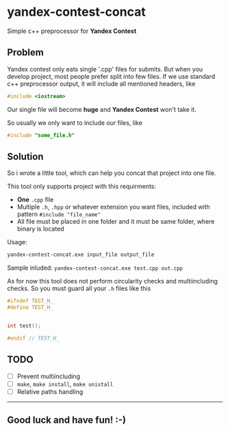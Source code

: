 # yandex-contest-concat

Simple c++ preprocessor for **Yandex Contest**

## Problem

Yandex contest only eats single '.cpp' files for submits. But when you develop project, most people prefer split into few files.
If we use standard c++ preprocessor output, it will include all mentioned headers, like

```c++
#include <iostream>
```

Our single file will become **huge** and **Yandex Contest** won't take it.

So usually we only want to include *our* files, like

```c++
#include "some_file.h"
```

## Solution

So i wrote a little tool, which can help you concat that project into one file.

This tool only supports project with this requirments:

* **One** `.cpp` file
* Multiple `.h`, `.hpp` or whatever extension you want files, included with pattern `#include "file_name"`
* All file must be placed in one folder and it must be same folder, where binary is located

Usage:

```cmd
yandex-contest-concat.exe input_file output_file
```

Sample inluded: `yandex-contest-concat.exe test.cpp out.cpp`

As for now this tool does not perform circularity checks and multiincluding checks. So you must guard all your `.h` files like this

```c++
#ifndef TEST_H_
#define TEST_H_


int test();

#endif // TEST_H_
```

## TODO

* [ ] Prevent multiincluding
* [ ] `make`, `make install`, `make unistall`
* [ ] Relative paths handling

___

## Good luck and have fun! :-)
